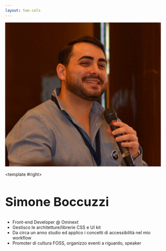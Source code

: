 ```yaml
---
layout: two-cols
---
```

<div class="grid place-content-center gap-4 h-full">
	<img src="/public/avatar-img.jpg"
		class="block w-48 h-48 rounded-full object-cover border-4 border-primary-500" />
	<div class="flex items-center justify-center gap-4">
		<a href="https://github.com/PadronToni" target="_blank"
			aria-label="profilo github">
			<ri-github-fill />
		</a>
		<a href="https://it.linkedin.com/in/simone-boccuzzi-ab7099194"
			target="_blank" aria-label="profilo linkedin">
			<ri-linkedin-box-fill />
		</a>
	</div>
</div>

<template #right>
	<section aria-labelledby="speaker-name"
		class="grid place-content-center h-full">
		<h1 id="speaker-name" class="font-bold">
			Simone Boccuzzi
		</h1>
		<v-clicks>
			<ul>
				<li>
					Front-end Developer @ Ominext
				</li>
				<li>
					Gestisco le architetture/librerie CSS e UI kit
				</li>
				<li>
					Da circa un anno studio ed applico i concetti di accessibilità nel mio
					workflow
				</li>
				<li>
					Promoter di cultura FOSS, organizzo eventi a riguardo, speaker
				</li>
			</ul>
		</v-clicks>
	</section>
</template>


<style>
	h1 {
		font-size: 2.5rem !important;
		color: theme('colors.primary');
	}
</style>